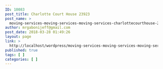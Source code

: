 ```yaml
---
ID: 10083
post_title: Charlotte Court House 23923
post_name: >
  moving-services-moving-services-moving-services-charlottecourthouse-23923
author: mrgabonijeff@gmail.com
post_date: 2018-03-28 01:49:26
layout: page
link: >
  http://localhost/wordpress/moving-services-moving-services-moving-services-charlottecourthouse-23923/
published: true
tags: [ ]
categories: [ ]
---
```

